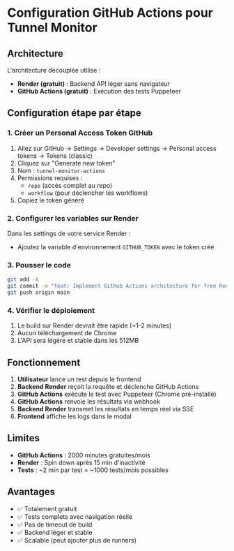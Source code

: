 # Configuration GitHub Actions pour Tunnel Monitor

## Architecture

L'architecture découplée utilise :
- **Render (gratuit)** : Backend API léger sans navigateur
- **GitHub Actions (gratuit)** : Exécution des tests Puppeteer

## Configuration étape par étape

### 1. Créer un Personal Access Token GitHub

1. Allez sur GitHub → Settings → Developer settings → Personal access tokens → Tokens (classic)
2. Cliquez sur "Generate new token"
3. Nom : `tunnel-monitor-actions`
4. Permissions requises :
   - `repo` (accès complet au repo)
   - `workflow` (pour déclencher les workflows)
5. Copiez le token généré

### 2. Configurer les variables sur Render

Dans les settings de votre service Render :
- Ajoutez la variable d'environnement `GITHUB_TOKEN` avec le token créé

### 3. Pousser le code

```bash
git add -A
git commit -m "feat: Implement GitHub Actions architecture for free Render plan"
git push origin main
```

### 4. Vérifier le déploiement

1. Le build sur Render devrait être rapide (~1-2 minutes)
2. Aucun téléchargement de Chrome
3. L'API sera légère et stable dans les 512MB

## Fonctionnement

1. **Utilisateur** lance un test depuis le frontend
2. **Backend Render** reçoit la requête et déclenche GitHub Actions
3. **GitHub Actions** exécute le test avec Puppeteer (Chrome pré-installé)
4. **GitHub Actions** renvoie les résultats via webhook
5. **Backend Render** transmet les résultats en temps réel via SSE
6. **Frontend** affiche les logs dans le modal

## Limites

- **GitHub Actions** : 2000 minutes gratuites/mois
- **Render** : Spin down après 15 min d'inactivité
- **Tests** : ~2 min par test = ~1000 tests/mois possibles

## Avantages

- ✅ Totalement gratuit
- ✅ Tests complets avec navigation réelle
- ✅ Pas de timeout de build
- ✅ Backend léger et stable
- ✅ Scalable (peut ajouter plus de runners)